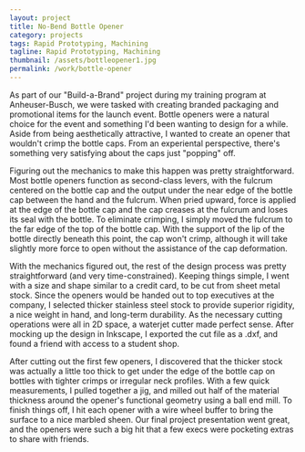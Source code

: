 ```yaml
---
layout: project
title: No-Bend Bottle Opener
category: projects
tags: Rapid Prototyping, Machining
tagline: Rapid Prototyping, Machining
thumbnail: /assets/bottleopener1.jpg
permalink: /work/bottle-opener
---
```


As part of our "Build-a-Brand" project during my training program at Anheuser-Busch, we were tasked with creating branded packaging and promotional items for the launch event. Bottle openers were a natural choice for the event and something I'd been wanting to design for a while. Aside from being aesthetically attractive, I wanted to create an opener that wouldn't crimp the bottle caps. From an experiental perspective, there's something very satisfying about the caps just "popping" off.

Figuring out the mechanics to make this happen was pretty straightforward. Most bottle openers function as second-class levers, with the fulcrum centered on the bottle cap and the output under the near edge of the bottle cap between the hand and the fulcrum. When pried upward, force is applied at the edge of the bottle cap and the cap creases at the fulcrum and loses its seal with the bottle. To eliminate crimping, I simply moved the fulcrum to the far edge of the top of the bottle cap. With the support of the lip of the bottle directly beneath this point, the cap won't crimp, although it will take slightly more force to open without the assistance of the cap deformation.

With the mechanics figured out, the rest of the design process was pretty straightforward (and very time-constrained). Keeping things simple, I went with a size and shape similar to a credit card, to be cut from sheet metal stock. Since the openers would be handed out to top executives at the company, I selected thicker stainless steel stock to provide superior rigidity, a nice weight in hand, and long-term durability. As the necessary cutting operations were all in 2D space, a waterjet cutter made perfect sense. After mocking up the design in Inkscape, I exported the cut file as a .dxf, and found a friend with access to a student shop.

After cutting out the first few openers, I discovered that the thicker stock was actually a little too thick to get under the edge of the bottle cap on bottles with tighter crimps or irregular neck profiles. With a few quick measurements, I pulled together a jig, and milled out half of the material thickness around the opener's functional geometry using a ball end mill. To finish things off, I hit each opener with a wire wheel buffer to bring the surface to a nice marbled sheen. Our final project presentation went great, and the openers were such a big hit that a few execs were pocketing extras to share with friends.
